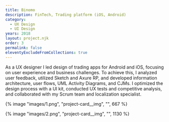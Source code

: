 ```yaml
---
title: Binomo
description: FinTech, Trading platform (iOS, Android)
category:
  - UX Design
  - UI Design
years: 2018
layout: project.njk
order: 3
permalink: false
eleventyExcludeFromCollections: true
---
```

	
As a UX designer I led design of trading apps for Android and iOS, focusing on user experience and business challenges. To achieve this, I analyzed user feedback, utilized Sketch and Axure RP, and developed information architecture, user flows, UML Activity Diagrams, and CJMs. I optimized the design process with a UI kit, conducted UX tests and competitive analysis, and collaborated with my Scrum team and localization specialist.

{% image "images/1.png", "project-card__img", "", 667 %}

{% image "images/2.png", "project-card__img", "", 1130 %}